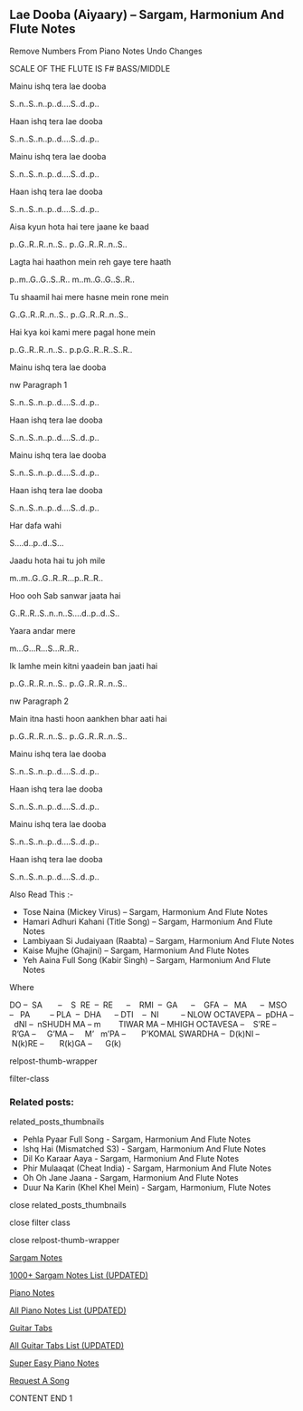 
## Lae Dooba (Aiyaary) – Sargam, Harmonium And Flute Notes

Remove Numbers From Piano Notes
Undo Changes

SCALE OF THE FLUTE IS F# BASS/MIDDLE

Mainu ishq tera lae dooba

S..n..S..n..p..d….S..d..p..

Haan ishq tera lae dooba

S..n..S..n..p..d….S..d..p..

Mainu ishq tera lae dooba

S..n..S..n..p..d….S..d..p..

Haan ishq tera lae dooba

S..n..S..n..p..d….S..d..p..

Aisa kyun hota hai tere jaane ke baad

p..G..R..R..n..S.. p..G..R..R..n..S..

Lagta hai haathon mein reh gaye tere haath

p..m..G..G..S..R.. m..m..G..G..S..R..

Tu shaamil hai mere hasne mein rone mein

G..G..R..R..n..S.. p..G..R..R..n..S..

Hai kya koi kami mere pagal hone mein

p..G..R..R..n..S.. p.p.G..R..R..S..R..

Mainu ishq tera lae dooba

nw Paragraph 1

S..n..S..n..p..d….S..d..p..

Haan ishq tera lae dooba

S..n..S..n..p..d….S..d..p..

Mainu ishq tera lae dooba

S..n..S..n..p..d….S..d..p..

Haan ishq tera lae dooba

S..n..S..n..p..d….S..d..p..

Har dafa wahi

S….d..p..d..S…

Jaadu hota hai tu joh mile

m..m..G..G..R..R…p..R..R..

Hoo ooh Sab sanwar jaata hai

G..R..R..S..n..n..S….d..p..d..S..

Yaara andar mere

m…G…R…S…R..R..

Ik lamhe mein kitni yaadein ban jaati hai

p..G..R..R..n..S.. p..G..R..R..n..S..

nw Paragraph 2

Main itna hasti hoon aankhen bhar aati hai

p..G..R..R..n..S.. p..G..R..R..n..S..

Mainu ishq tera lae dooba

S..n..S..n..p..d….S..d..p..

Haan ishq tera lae dooba

S..n..S..n..p..d….S..d..p..

Mainu ishq tera lae dooba

S..n..S..n..p..d….S..d..p..

Haan ishq tera lae dooba

S..n..S..n..p..d….S..d..p..

Also Read This :-

* Tose Naina (Mickey Virus) – Sargam, Harmonium And Flute Notes
* Hamari Adhuri Kahani (Title Song) – Sargam, Harmonium And Flute Notes
* Lambiyaan Si Judaiyaan (Raabta) – Sargam, Harmonium And Flute Notes
* Kaise Mujhe (Ghajini) – Sargam, Harmonium And Flute Notes
* Yeh Aaina Full Song (Kabir Singh) – Sargam, Harmonium And Flute Notes

Where

DO –  SA       –    S  RE  –  RE      –    RMI  –  GA      –    GFA  –   MA      –  MSO  –   PA         – PLA  –  DHA      – DTI    –  NI          – NLOW OCTAVEPA –  pDHA –  dNI –  nSHUDH MA – m        TIWAR MA – MHIGH OCTAVESA –    S’RE –     R’GA –     G’MA –     M’   m’PA –       P’KOMAL SWARDHA –  D(k)NI –       N(k)RE –       R(k)GA –      G(k)

relpost-thumb-wrapper

filter-class

### Related posts:

related_posts_thumbnails

* Pehla Pyaar Full Song - Sargam, Harmonium And Flute Notes
* Ishq Hai (Mismatched S3) - Sargam, Harmonium And Flute Notes
* Dil Ko Karaar Aaya - Sargam, Harmonium And Flute Notes
* Phir Mulaaqat (Cheat India) - Sargam, Harmonium And Flute Notes
* Oh Oh Jane Jaana - Sargam, Harmonium And Flute Notes
* Duur Na Karin (Khel Khel Mein) - Sargam, Harmonium, Flute Notes

close related_posts_thumbnails

close filter class

close relpost-thumb-wrapper

[Sargam Notes](https://www.notationsworld.com/sargam-notes.html)

[1000+ Sargam Notes List (UPDATED)](https://www.notationsworld.com/all-songs-list-sargam-notes.html)

[Piano Notes](https://www.notationsworld.com/piano-notes.html)

[All Piano Notes List (UPDATED)](https://www.notationsworld.com/all-songs-list-piano-notes.html)

[Guitar Tabs](https://www.notationsworld.com/guitar-tabs.html)

[All Guitar Tabs List (UPDATED)](https://www.notationsworld.com/all-songs-list-guitar-tabs.html)

[Super Easy Piano Notes](https://studywall.in/)

[Request A Song](https://www.notationsworld.com/request-a-song.html)

CONTENT END 1

